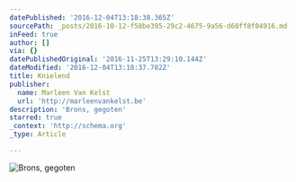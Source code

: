 ```yaml
---
datePublished: '2016-12-04T13:18:38.365Z'
sourcePath: _posts/2016-10-12-f58be395-29c2-4675-9a56-d60ff8f04916.md
inFeed: true
author: []
via: {}
datePublishedOriginal: '2016-11-25T13:29:10.144Z'
dateModified: '2016-12-04T13:18:37.782Z'
title: Knielend
publisher:
  name: Marleen Van Kelst
  url: 'http://marleenvankelst.be'
description: 'Brons, gegoten'
starred: true
_context: 'http://schema.org'
_type: Article

---
```

![Brons, gegoten](https://the-grid-user-content.s3-us-west-2.amazonaws.com/0d84d683-ec6c-4287-baa0-c1533c55e011.jpg)
